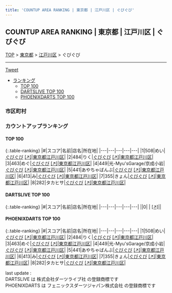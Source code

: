 ```yaml
---
title: 'COUNTUP AREA RANKING | 東京都 | 江戸川区 | ぐびぐび'
---
```

## COUNTUP AREA RANKING | 東京都 | 江戸川区 | ぐびぐび

[TOP](/darts/rank/) > [東京都](/darts/rank/東京都/) > [江戸川区](/darts/rank/東京都/江戸川区/) > ぐびぐび

___

<a href="https://twitter.com/share?ref_src=twsrc%5Etfw" data-text="COUNTUP AREA RANKING | 東京都江戸川区ぐびぐび" class="twitter-share-button" data-hashtags="DARTSLIVE,PHOENIXDARTS,darts,ダーツ" data-show-count="false">Tweet</a>

* [ランキング](#カウントアップランキング)
    * [TOP 100](#top-100)
    * [DARTSLIVE TOP 100](#dartslive-top-100)
    * [PHOENIXDARTS TOP 100](#phoenixdarts-top-100)

### 市区町村

<ul>

</ul>

### カウントアップランキング

#### TOP 100



{:.table-ranking}
|#|スコア|名前|店名|所在地|
|---|---|---|---|---|
|1|508|<span class="rank-name-pd">めい</span>|<a href="/darts/rank/shops/95099.html">ぐびぐび</a> <a href="https://vs.phoenixdarts.com/jp/shop/shopDetailInfo/s_95099?s_seq=95099">[↗]</a>|<a href="/darts/rank/東京都/江戸川区">東京都江戸川区</a>|
|2|484|<span class="rank-name-pd">りく</span>|<a href="/darts/rank/shops/95099.html">ぐびぐび</a> <a href="https://vs.phoenixdarts.com/jp/shop/shopDetailInfo/s_95099?s_seq=95099">[↗]</a>|<a href="/darts/rank/東京都/江戸川区">東京都江戸川区</a>|
|3|463|<span class="rank-name-pd">めぐ</span>|<a href="/darts/rank/shops/95099.html">ぐびぐび</a> <a href="https://vs.phoenixdarts.com/jp/shop/shopDetailInfo/s_95099?s_seq=95099">[↗]</a>|<a href="/darts/rank/東京都/江戸川区">東京都江戸川区</a>|
|4|449|<span class="rank-name-pd">光-Myu&#x27;sGarage/京成小岩</span>|<a href="/darts/rank/shops/95099.html">ぐびぐび</a> <a href="https://vs.phoenixdarts.com/jp/shop/shopDetailInfo/s_95099?s_seq=95099">[↗]</a>|<a href="/darts/rank/東京都/江戸川区">東京都江戸川区</a>|
|5|441|<span class="rank-name-pd">あやちゃばんぶ</span>|<a href="/darts/rank/shops/95099.html">ぐびぐび</a> <a href="https://vs.phoenixdarts.com/jp/shop/shopDetailInfo/s_95099?s_seq=95099">[↗]</a>|<a href="/darts/rank/東京都/江戸川区">東京都江戸川区</a>|
|6|413|<span class="rank-name-pd">み</span>|<a href="/darts/rank/shops/95099.html">ぐびぐび</a> <a href="https://vs.phoenixdarts.com/jp/shop/shopDetailInfo/s_95099?s_seq=95099">[↗]</a>|<a href="/darts/rank/東京都/江戸川区">東京都江戸川区</a>|
|7|355|<span class="rank-name-pd">きょん</span>|<a href="/darts/rank/shops/95099.html">ぐびぐび</a> <a href="https://vs.phoenixdarts.com/jp/shop/shopDetailInfo/s_95099?s_seq=95099">[↗]</a>|<a href="/darts/rank/東京都/江戸川区">東京都江戸川区</a>|
|8|282|<span class="rank-name-pd">タカヒサ</span>|<a href="/darts/rank/shops/95099.html">ぐびぐび</a> <a href="https://vs.phoenixdarts.com/jp/shop/shopDetailInfo/s_95099?s_seq=95099">[↗]</a>|<a href="/darts/rank/東京都/江戸川区">東京都江戸川区</a>|


#### DARTSLIVE TOP 100



{:.table-ranking}
|#|スコア|名前|店名|所在地|
|---|---|---|---|---|
||0|<span class="rank-name-dl"> </span>|<a href="/darts/rank/shops/.html"></a> <a href="">[↗]</a>|<a href="/darts/rank//"></a>|


#### PHOENIXDARTS TOP 100



{:.table-ranking}
|#|スコア|名前|店名|所在地|
|---|---|---|---|---|
|1|508|<span class="rank-name-pd">めい</span>|<a href="/darts/rank/shops/95099.html">ぐびぐび</a> <a href="https://vs.phoenixdarts.com/jp/shop/shopDetailInfo/s_95099?s_seq=95099">[↗]</a>|<a href="/darts/rank/東京都/江戸川区">東京都江戸川区</a>|
|2|484|<span class="rank-name-pd">りく</span>|<a href="/darts/rank/shops/95099.html">ぐびぐび</a> <a href="https://vs.phoenixdarts.com/jp/shop/shopDetailInfo/s_95099?s_seq=95099">[↗]</a>|<a href="/darts/rank/東京都/江戸川区">東京都江戸川区</a>|
|3|463|<span class="rank-name-pd">めぐ</span>|<a href="/darts/rank/shops/95099.html">ぐびぐび</a> <a href="https://vs.phoenixdarts.com/jp/shop/shopDetailInfo/s_95099?s_seq=95099">[↗]</a>|<a href="/darts/rank/東京都/江戸川区">東京都江戸川区</a>|
|4|449|<span class="rank-name-pd">光-Myu&#x27;sGarage/京成小岩</span>|<a href="/darts/rank/shops/95099.html">ぐびぐび</a> <a href="https://vs.phoenixdarts.com/jp/shop/shopDetailInfo/s_95099?s_seq=95099">[↗]</a>|<a href="/darts/rank/東京都/江戸川区">東京都江戸川区</a>|
|5|441|<span class="rank-name-pd">あやちゃばんぶ</span>|<a href="/darts/rank/shops/95099.html">ぐびぐび</a> <a href="https://vs.phoenixdarts.com/jp/shop/shopDetailInfo/s_95099?s_seq=95099">[↗]</a>|<a href="/darts/rank/東京都/江戸川区">東京都江戸川区</a>|
|6|413|<span class="rank-name-pd">み</span>|<a href="/darts/rank/shops/95099.html">ぐびぐび</a> <a href="https://vs.phoenixdarts.com/jp/shop/shopDetailInfo/s_95099?s_seq=95099">[↗]</a>|<a href="/darts/rank/東京都/江戸川区">東京都江戸川区</a>|
|7|355|<span class="rank-name-pd">きょん</span>|<a href="/darts/rank/shops/95099.html">ぐびぐび</a> <a href="https://vs.phoenixdarts.com/jp/shop/shopDetailInfo/s_95099?s_seq=95099">[↗]</a>|<a href="/darts/rank/東京都/江戸川区">東京都江戸川区</a>|
|8|282|<span class="rank-name-pd">タカヒサ</span>|<a href="/darts/rank/shops/95099.html">ぐびぐび</a> <a href="https://vs.phoenixdarts.com/jp/shop/shopDetailInfo/s_95099?s_seq=95099">[↗]</a>|<a href="/darts/rank/東京都/江戸川区">東京都江戸川区</a>|


<div class="footer border-top border-gray-light mt-5 pt-3 text-right text-gray">
    last update : <span style="font-weight: italic" id="foot_last_modified"></span><br />
    DARTSLIVE は 株式会社ダーツライブ社 の登録商標です<br />
    PHOENIXDARTS は フェニックスダーツジャパン株式会社 の登録商標です<br />
</div>

<script src="https://cdnjs.cloudflare.com/ajax/libs/jquery.tablesorter/2.31.3/js/jquery.tablesorter.min.js" integrity="sha512-qzgd5cYSZcosqpzpn7zF2ZId8f/8CHmFKZ8j7mU4OUXTNRd5g+ZHBPsgKEwoqxCtdQvExE5LprwwPAgoicguNg==" crossorigin="anonymous" referrerpolicy="no-referrer"></script>
<link rel="stylesheet" href="https://cdnjs.cloudflare.com/ajax/libs/jquery.tablesorter/2.31.3/css/theme.default.min.css" integrity="sha512-wghhOJkjQX0Lh3NSWvNKeZ0ZpNn+SPVXX1Qyc9OCaogADktxrBiBdKGDoqVUOyhStvMBmJQ8ZdMHiR3wuEq8+w==" crossorigin="anonymous" referrerpolicy="no-referrer" />
<script>
$(function() {
    $(".table-ranking").tablesorter({sortList:[[0, 0]]});
    $("#foot_last_modified").text(formatDate(new Date(document.lastModified), 'yyyy-MM-dd HH:mm:ss'));
});
</script>

<script async src="https://platform.twitter.com/widgets.js" charset="utf-8"></script>